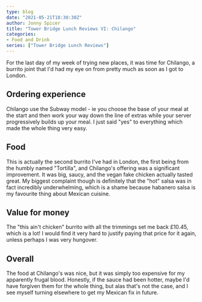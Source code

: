 ```yaml
---
type: blog
date: "2021-05-21T18:30:30Z"
author: Jonny Spicer
title: "Tower Bridge Lunch Reviews VI: Chilango"
categories:
- Food and Drink
series: ["Tower Bridge Lunch Reviews"]
---
```

For the last day of my week of trying new places, it was time for Chilango, a burrito
joint that I'd had my eye on from pretty much as soon as I got to London.

## Ordering experience
Chilango use the Subway model - ie you choose the base of your meal at the start and
then work your way down the line of extras while your server progressively builds
up your meal. I just said "yes" to everything which made the whole thing very easy.

## Food
This is actually the second burrito I've had in London, the first being from the
humbly named "Tortilla", and Chilango's offering was a significant improvement. It
was big, saucy, and the vegan fake chicken actually tasted great. My biggest
complaint though is definitely that the "hot" salsa was in fact incredibly
underwhelming, which is a shame because habanero salsa is my favourite thing about
Mexican cuisine.

## Value for money
The "this ain't chicken" burrito with all the trimmings set me back £10.45, which
is a lot! I would find it very hard to justify paying that price for it again,
unless perhaps I was very hungover.

## Overall
The food at Chilango's was nice, but it was simply too expensive for my apparently
frugal blood. Honestly, if the sauce had been hotter, maybe I'd have forgiven them
for the whole thing, but alas that's not the case, and I see myself turning
elsewhere to get my Mexican fix in future.
